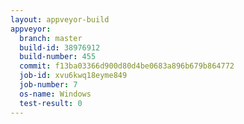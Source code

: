 ```yaml
---
layout: appveyor-build
appveyor:
  branch: master
  build-id: 38976912
  build-number: 455
  commit: f13ba03366d900d80d4be0683a896b679b864772
  job-id: xvu6kwq18eyme849
  job-number: 7
  os-name: Windows
  test-result: 0
---
```

